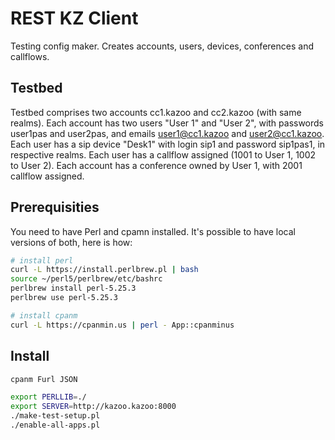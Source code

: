 REST KZ Client
================================

Testing config maker. Creates accounts, users, devices, conferences and callflows.

Testbed
-------

Testbed comprises two accounts cc1.kazoo and cc2.kazoo (with same realms). Each account has two users "User 1" and "User 2", with passwords user1pas and user2pas, and emails user1@cc1.kazoo and user2@cc1.kazoo. Each user has a sip device "Desk1" with login sip1 and password sip1pas1, in respective realms. Each user has a callflow assigned (1001 to User 1, 1002 to User 2). Each account has a conference owned by User 1, with 2001 callflow assigned.

Prerequisities
--------------

You need to have Perl and cpamn installed. It's possible to have local versions of both, here is how:
```sh
# install perl
curl -L https://install.perlbrew.pl | bash
source ~/perl5/perlbrew/etc/bashrc
perlbrew install perl-5.25.3
perlbrew use perl-5.25.3

# install cpanm
curl -L https://cpanmin.us | perl - App::cpanminus

```

Install
-------

```sh
cpanm Furl JSON

export PERLLIB=./
export SERVER=http://kazoo.kazoo:8000
./make-test-setup.pl
./enable-all-apps.pl
```
